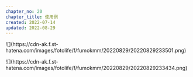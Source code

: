 ```yaml
---
chapter_no: 20
chapter_title: 使用例
created: 2022-07-14
updated: 2022-08-29
---
```

<p class="center size-6" markdown="span">
![](https://cdn-ak.f.st-hatena.com/images/fotolife/f/fumokmm/20220829/20220829233501.png)
</p>
<p class="center size-6" markdown="span">
![](https://cdn-ak.f.st-hatena.com/images/fotolife/f/fumokmm/20220829/20220829233434.png)
</p>